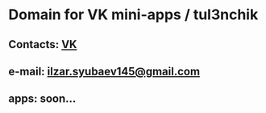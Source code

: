 
# Domain for VK mini-apps / tul3nchik
Contacts: [VK](https://vk.com/tul3nchik "RU social network")
---
e-mail: ilzar.syubaev145@gmail.com
---
apps: soon...
---
